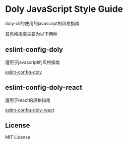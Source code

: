 # Doly JavaScript Style Guide

doly-cli的使用的javascript的风格指南

其风格指南主要为以下两种

## eslint-config-doly

适用于javascript的风格指南

[eslint-config-doly](https://github.com/doly-dev/eslint-config-doly/tree/master/packages/eslint-config-doly)

## eslint-config-doly-react

适用于react的风格指南

[eslint-config-doly-react](https://github.com/doly-dev/eslint-config-doly/tree/master/packages/eslint-config-doly-react)

## License

MIT License

